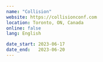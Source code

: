 ```yaml
---
name: "Collision"
website: https://collisionconf.com
location: Toronto, ON, Canada
online: false
lang: English

date_start: 2023-06-17
date_end:   2023-06-20
---
```

